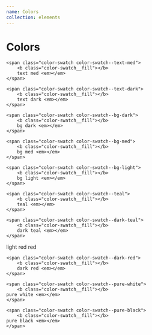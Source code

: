 ```yaml
---
name: Colors
collection: elements
---
```


# Colors
<div class="color-swatches">
  
	<span class="color-swatch color-swatch--text-med">
		<b class="color-swatch__fill"></b>
		text med <em></em>
	</span>
	
	<span class="color-swatch color-swatch--text-dark">
		<b class="color-swatch__fill"></b>
		text dark <em></em>
	</span>
	
	<span class="color-swatch color-swatch--bg-dark">
		<b class="color-swatch__fill"></b>
		bg dark <em></em>
	</span>

	<span class="color-swatch color-swatch--bg-med">
		<b class="color-swatch__fill"></b>
		bg med <em></em>
	</span>
	
	<span class="color-swatch color-swatch--bg-light">
		<b class="color-swatch__fill"></b>
		bg light <em></em>
	</span>
	
	<span class="color-swatch color-swatch--teal">
		<b class="color-swatch__fill"></b>
		teal <em></em>
	</span>
	
	<span class="color-swatch color-swatch--dark-teal">
		<b class="color-swatch__fill"></b>
		dark teal <em></em>
	</span>

  <span class="color-swatch color-swatch--light-red">
		<b class="color-swatch__fill"></b>
		light red <em></em>
	</span>

  <span class="color-swatch color-swatch--red">
		<b class="color-swatch__fill"></b>
		red <em></em>
	</span>

	<span class="color-swatch color-swatch--dark-red">
		<b class="color-swatch__fill"></b>
		dark red <em></em>
	</span>

	<span class="color-swatch color-swatch--pure-white">
		<b class="color-swatch__fill"></b>
    pure white <em></em>
	</span>

	<span class="color-swatch color-swatch--pure-black">
		<b class="color-swatch__fill"></b>
    pure black <em></em>
	</span>

</div>